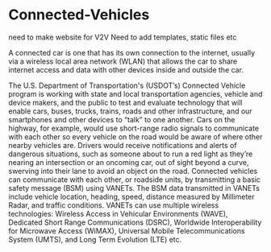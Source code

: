 # Connected-Vehicles
need to make website for V2V
Need to add templates, static files etc

A connected car is one that has its own connection to the internet, usually via a wireless local area network (WLAN) that allows the car to share internet access and data with other devices inside and outside the car. 

The U.S. Department of Transportation's (USDOT’s) Connected Vehicle program is working with state and local transportation agencies, vehicle and device makers, and the public to test and evaluate technology that will enable cars, buses, trucks, trains, roads and other infrastructure, and our smartphones and other devices to “talk” to one another. Cars on the highway, for example, would use short-range radio signals to communicate with each other so every vehicle on the road would be aware of where other nearby vehicles are. Drivers would receive notifications and alerts of dangerous situations, such as someone about to run a red light as they’re nearing an intersection or an oncoming car, out of sight beyond a curve, swerving into their lane to avoid an object on the road.
Connected vehicles can communicate with each other, or roadside units, by transmitting a basic safety message (BSM) using VANETs. The BSM data transmitted in VANETs include vehicle location, heading, speed, distance measured by Millimeter Radar, and traffic conditions. VANETs can use multiple wireless technologies: Wireless Access in Vehicular Environments (WAVE), Dedicated Short Range Communications (DSRC), Worldwide Interoperability for Microwave Access (WiMAX), Universal Mobile Telecommunications System (UMTS), and Long Term Evolution (LTE) etc.
